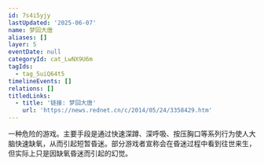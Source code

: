```yaml
---
id: 7s4i5yjy
lastUpdated: '2025-06-07'
name: 梦回大唐
aliases: []
layer: 5
eventDate: null
categoryId: cat_LwNX9U6m
tagIds:
  - tag_5uiQ64t5
timelineEvents: []
relations: []
titledLinks:
  - title: '链接: 梦回大唐'
    url: 'https://news.rednet.cn/c/2014/05/24/3358429.htm'
---
```

一种危险的游戏。主要手段是通过快速深蹲、深呼吸、按压胸口等系列行为使人大脑快速缺氧，从而引起短暂昏迷。部分游戏者宣称会在昏迷过程中看到往世来生，但实际上只是因缺氧昏迷而引起的幻觉。
